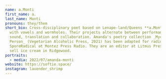 ```yaml
---
name: a.Monti
first_name: a.
last_name: Monti
pronouns: they/them
short_bio: Cross-disciplinary poet based on Lenape-land/Queens **a.Monti** works
  with vowels and wormholes. Their projects alternate between performance,
  sound, translation and collaboration. Amanda's poetry collection _Mycelial
  Person_ (Vegetarian Alcoholic Press, 2021) has been adapted for radio as
  SporeRadical at Montez Press Radio. They are an editor at Litmus Press and
  sell ice cream in Ridgewood.
portraits:
  - media: 2022/07/amanda-monti
website: https://softie.space/
instagram: lavender_shrimp
---
```

